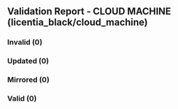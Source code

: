 ## Validation Report - CLOUD MACHINE (licentia_black/cloud_machine)


### Invalid (0)
### Updated (0)
### Mirrored (0)
### Valid (0)
